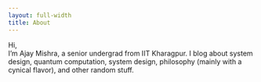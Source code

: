 ```yaml
---
layout: full-width
title: About
---
```


Hi,   
I’m Ajay Mishra, a senior undergrad from IIT Kharagpur. I blog about system design, quantum computation, system design, philosophy (mainly with a cynical flavor), and other random stuff.

